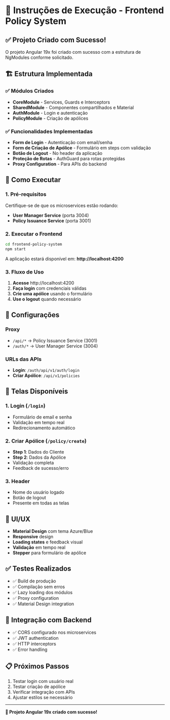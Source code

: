 # 🚀 Instruções de Execução - Frontend Policy System

## ✅ Projeto Criado com Sucesso!

O projeto Angular 19x foi criado com sucesso com a estrutura de NgModules conforme solicitado.

## 🏗️ Estrutura Implementada

### ✅ Módulos Criados
- **CoreModule** - Services, Guards e Interceptors
- **SharedModule** - Componentes compartilhados e Material
- **AuthModule** - Login e autenticação
- **PolicyModule** - Criação de apólices

### ✅ Funcionalidades Implementadas
- **Form de Login** - Autenticação com email/senha
- **Form de Criação de Apólice** - Formulário em steps com validação
- **Botão de Logout** - No header da aplicação
- **Proteção de Rotas** - AuthGuard para rotas protegidas
- **Proxy Configuration** - Para APIs do backend

## 🚀 Como Executar

### 1. Pré-requisitos
Certifique-se de que os microservices estão rodando:
- **User Manager Service** (porta 3004)
- **Policy Issuance Service** (porta 3001)

### 2. Executar o Frontend
```bash
cd frontend-policy-system
npm start
```

A aplicação estará disponível em: **http://localhost:4200**

### 3. Fluxo de Uso
1. **Acesse** http://localhost:4200
2. **Faça login** com credenciais válidas
3. **Crie uma apólice** usando o formulário
4. **Use o logout** quando necessário

## 🔧 Configurações

### Proxy
- `/api/*` → Policy Issuance Service (3001)
- `/auth/*` → User Manager Service (3004)

### URLs das APIs
- **Login**: `/auth/api/v1/auth/login`
- **Criar Apólice**: `/api/v1/policies`

## 📱 Telas Disponíveis

### 1. Login (`/login`)
- Formulário de email e senha
- Validação em tempo real
- Redirecionamento automático

### 2. Criar Apólice (`/policy/create`)
- **Step 1**: Dados do Cliente
- **Step 2**: Dados da Apólice
- Validação completa
- Feedback de sucesso/erro

### 3. Header
- Nome do usuário logado
- Botão de logout
- Presente em todas as telas

## 🎨 UI/UX
- **Material Design** com tema Azure/Blue
- **Responsive** design
- **Loading states** e feedback visual
- **Validação** em tempo real
- **Stepper** para formulário de apólice

## ✅ Testes Realizados
- ✅ Build de produção
- ✅ Compilação sem erros
- ✅ Lazy loading dos módulos
- ✅ Proxy configuration
- ✅ Material Design integration

## 🔗 Integração com Backend
- ✅ CORS configurado nos microservices
- ✅ JWT authentication
- ✅ HTTP interceptors
- ✅ Error handling

## 📋 Próximos Passos
1. Testar login com usuário real
2. Testar criação de apólice
3. Verificar integração com APIs
4. Ajustar estilos se necessário

---

**🎉 Projeto Angular 19x criado com sucesso!**
